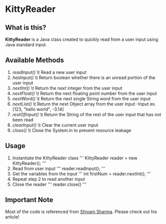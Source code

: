 # KittyReader

## What is this?
**KittyReader** is a Java class created to quickly read from a user input using Java standard input.

## Available Methods
1. *readInput()* \t Read a new user input
2. *hasInput()* \t Return boolean whether there is an unread portion of the user input
3. *nextInt()* \t Return the next integer from the user input
4. *nextFloat()* \t Return the next floating point number from the user input
5. *nextWord()* \t Return the next single String word from the user input
7. *nextList()* \t Return the next Object array from the user input 
	-Input ex. [123, "hello world", -3.14]
8. *restOfInput()* \t Return the String of the rest of the user input that has not been read
9. *clearInput()* \t Clear the current user input
10. *close()* \t Close the System.in to prevent resource leakage

## Usage
1. Instantiate the KittyReader class
'''
KittyReader reader = new KittyReader();
'''
2. Read from user input
'''
reader.readInput();
'''
3. Get the variables from the input
'''
int firstNum = reader.nextInt();
'''
4. Repeat step 2 to read another input
5. Close the reader
'''
reader.close()
'''

## Important Note
Most of the code is referenced from [Shivam Sharma](https://hackthejava.wordpress.com/2016/09/16/inputoutput-in-java/). Please check out his article!